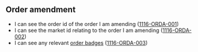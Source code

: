 ## Order amendment

- I can see the order id of the order I am amending (<a name="1116-ORDA-001" href="#1116-ORDA-001">1116-ORDA-001</a>)
- I can see the market id relating to the order I am amending (<a name="1116-ORDA-002" href="#1116-ORDA-002">1116-ORDA-002</a>)
- I can see any relevant [order badges](#order-badges) (<a name="1116-ORDA-003" href="#1116-ORDA-003">1116-ORDA-003</a>)
